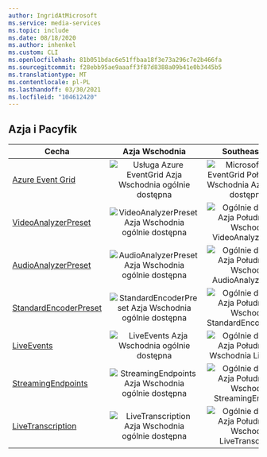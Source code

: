 ```yaml
---
author: IngridAtMicrosoft
ms.service: media-services
ms.topic: include
ms.date: 08/18/2020
ms.author: inhenkel
ms.custom: CLI
ms.openlocfilehash: 81b051bdac6e51ffbaa18f3e73a296c7e2b466fa
ms.sourcegitcommit: f28ebb95ae9aaaff3f87d8388a09b41e0b3445b5
ms.translationtype: MT
ms.contentlocale: pl-PL
ms.lasthandoff: 03/30/2021
ms.locfileid: "104612420"
---
```

<!--Feature availability in region-->
## <a name="asia-pacific"></a>Azja i Pacyfik

| Cecha| Azja Wschodnia | Southeast Asia |
| --- | :---: | :---: |
| [Azure Event Grid](../monitoring/reacting-to-media-services-events.md) | ![Usługa Azure EventGrid Azja Wschodnia ogólnie dostępna](../media/azure-clouds-regions/ga.svg) | ![Microsoft Azure EventGrid Południowo-Wschodnia Azja Ogólna dostępność](../media/azure-clouds-regions/ga.svg) |
| [VideoAnalyzerPreset](../analyzing-video-audio-files-concept.md) | ![ VideoAnalyzerPreset Azja Wschodnia ogólnie dostępna](../media/azure-clouds-regions/ga.svg) | ![Ogólnie dostępna Azja Południowo-Wschodnia VideoAnalyzerPreset](../media/azure-clouds-regions/ga.svg) |
| [AudioAnalyzerPreset](../analyzing-video-audio-files-concept.md) | ![AudioAnalyzerPreset Azja Wschodnia ogólnie dostępna](../media/azure-clouds-regions/ga.svg) | ![ Ogólnie dostępna Azja Południowo-Wschodnia AudioAnalyzerPreset](../media/azure-clouds-regions/ga.svg) |
| [StandardEncoderPreset](../encoding-concept.md) | ![StandardEncoderPreset Azja Wschodnia ogólnie dostępna](../media/azure-clouds-regions/ga.svg) | ![ Ogólnie dostępna Azja Południowo-Wschodnia StandardEncoderPreset](../media/azure-clouds-regions/ga.svg) |
| [LiveEvents](../live-streaming-overview.md) | ![LiveEvents Azja Wschodnia ogólnie dostępna](../media/azure-clouds-regions/ga.svg) | ![Ogólnie dostępna Azja Południowo-Wschodnia LiveEvents](../media/azure-clouds-regions/ga.svg) |
| [StreamingEndpoints](../streaming-endpoint-concept.md) | ![StreamingEndpoints Azja Wschodnia ogólnie dostępna](../media/azure-clouds-regions/ga.svg) | ![Ogólnie dostępna Azja Południowo-Wschodnia StreamingEndpoints](../media/azure-clouds-regions/ga.svg) |
| [LiveTranscription](../live-transcription.md) | ![LiveTranscription Azja Wschodnia ogólnie dostępna](../media/azure-clouds-regions/ga.svg) | ![Ogólnie dostępna Azja Południowo-Wschodnia LiveTranscription](../media/azure-clouds-regions/ga.svg) |
